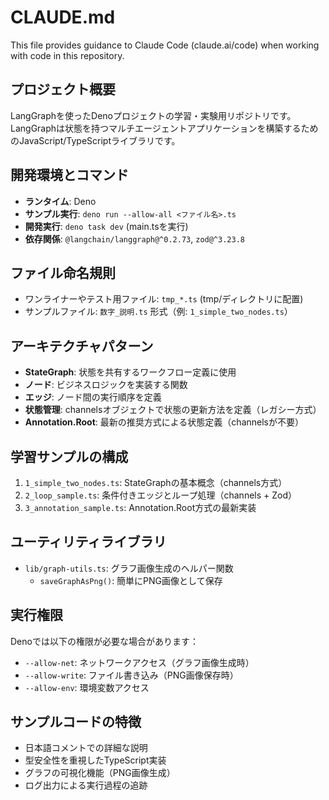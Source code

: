 # CLAUDE.md

This file provides guidance to Claude Code (claude.ai/code) when working with code in this repository.

## プロジェクト概要
LangGraphを使ったDenoプロジェクトの学習・実験用リポジトリです。LangGraphは状態を持つマルチエージェントアプリケーションを構築するためのJavaScript/TypeScriptライブラリです。

## 開発環境とコマンド
- **ランタイム**: Deno
- **サンプル実行**: `deno run --allow-all <ファイル名>.ts`
- **開発実行**: `deno task dev` (main.tsを実行)
- **依存関係**: `@langchain/langgraph@^0.2.73`, `zod@^3.23.8`

## ファイル命名規則
- ワンライナーやテスト用ファイル: `tmp_*.ts` (tmp/ディレクトリに配置)
- サンプルファイル: `数字_説明.ts` 形式（例: `1_simple_two_nodes.ts`）

## アーキテクチャパターン
- **StateGraph**: 状態を共有するワークフロー定義に使用
- **ノード**: ビジネスロジックを実装する関数
- **エッジ**: ノード間の実行順序を定義
- **状態管理**: channelsオブジェクトで状態の更新方法を定義（レガシー方式）
- **Annotation.Root**: 最新の推奨方式による状態定義（channelsが不要）

## 学習サンプルの構成
1. `1_simple_two_nodes.ts`: StateGraphの基本概念（channels方式）
2. `2_loop_sample.ts`: 条件付きエッジとループ処理（channels + Zod）
3. `3_annotation_sample.ts`: Annotation.Root方式の最新実装

## ユーティリティライブラリ
- `lib/graph-utils.ts`: グラフ画像生成のヘルパー関数
  - `saveGraphAsPng()`: 簡単にPNG画像として保存

## 実行権限
Denoでは以下の権限が必要な場合があります：
- `--allow-net`: ネットワークアクセス（グラフ画像生成時）
- `--allow-write`: ファイル書き込み（PNG画像保存時）
- `--allow-env`: 環境変数アクセス

## サンプルコードの特徴
- 日本語コメントでの詳細な説明
- 型安全性を重視したTypeScript実装
- グラフの可視化機能（PNG画像生成）
- ログ出力による実行過程の追跡